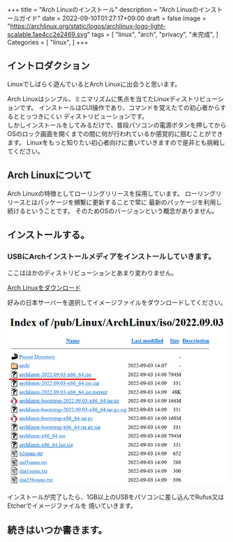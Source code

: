 +++
title = "Arch Linuxのインストール"
description = "Arch Linuxのインストールガイド"
date = 2022-09-10T01:27:17+09:00
draft = false
image = "https://archlinux.org/static/logos/archlinux-logo-light-scalable.1ae4cc2e2469.svg"
tags = [
	"linux",
	"arch",
	"privacy",
  "未完成",
	]
Categories = [
	"linux",
]
+++

## イントロダクション
Linuxでしばらく遊んでいるとArch Linuxに出会うと思います。  

Arch Linuxはシンプル、ミニマリズムに焦点を当てたLinuxディストリビューションです。
インストールはCUI操作であり、コマンドを覚えたての初心者からするととっつきにくい
ディストリビューションです。  
しかしインストールをしてみるだけで、普段パソコンの電源ボタンを押してから
OSのロック画面を開くまでの間に何が行われているか感覚的に掴むことができます。
Linuxをもっと知りたい初心者向けに書いていきますので是非とも挑戦してください。

## Arch Linuxについて

Arch Linuxの特徴としてローリングリリースを採用しています。
ローリングリリースとはパッケージを頻繫に更新することで常に
最新のパッケージを利用し続けるということです。
そのためOSのバージョンという概念がありません。


## インストールする。

### USBにArchインストールメディアをインストールしていきます。  

ここはほかのディストリビューションとあまり変わりません。

[Arch Linuxをダウンロード](https://www.archlinux.jp/download/ "")  

好みの日本サーバーを選択してイメージファイルをダウンロードしてください。


![ファイル名の末尾に.isoとあるファイルを選択してください。](screenshot-2022-09-10.png)

インストールが完了したら、1GB以上のUSBをパソコンに差し込んでRufus又はEtcherでイメージファイルを
焼いていきます。

## 続きはいつか書きます。
